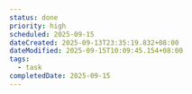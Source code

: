```yaml
---
status: done
priority: high
scheduled: 2025-09-15
dateCreated: 2025-09-13T23:35:19.832+08:00
dateModified: 2025-09-15T10:09:45.154+08:00
tags:
  - task
completedDate: 2025-09-15
---
```


